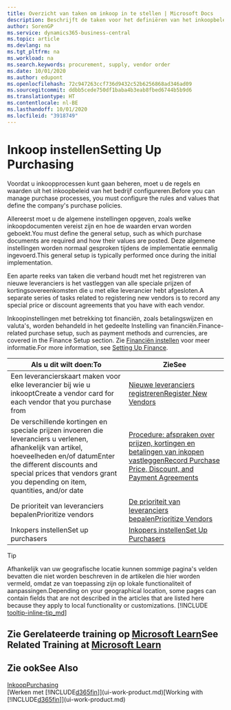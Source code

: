 ```yaml
---
title: Overzicht van taken om inkoop in te stellen | Microsoft Docs
description: Beschrijft de taken voor het definiëren van het inkoopbeleid van uw bedrijf en het instellen van uw inkoopprocessen.
author: SorenGP
ms.service: dynamics365-business-central
ms.topic: article
ms.devlang: na
ms.tgt_pltfrm: na
ms.workload: na
ms.search.keywords: procurement, supply, vendor order
ms.date: 10/01/2020
ms.author: edupont
ms.openlocfilehash: 72c947263ccf736d9432c52b6256868ad346ad09
ms.sourcegitcommit: ddbb5cede750df1baba4b3eab8fbed6744b5b9d6
ms.translationtype: HT
ms.contentlocale: nl-BE
ms.lasthandoff: 10/01/2020
ms.locfileid: "3918749"
---
```

# <a name="setting-up-purchasing"></a><span data-ttu-id="ac8a1-103">Inkoop instellen</span><span class="sxs-lookup"><span data-stu-id="ac8a1-103">Setting Up Purchasing</span></span>
<span data-ttu-id="ac8a1-104">Voordat u inkoopprocessen kunt gaan beheren, moet u de regels en waarden uit het inkoopbeleid van het bedrijf configureren.</span><span class="sxs-lookup"><span data-stu-id="ac8a1-104">Before you can manage purchase processes, you must configure the rules and values that define the company's purchase policies.</span></span>

<span data-ttu-id="ac8a1-105">Allereerst moet u de algemene instellingen opgeven, zoals welke inkoopdocumenten vereist zijn en hoe de waarden ervan worden geboekt.</span><span class="sxs-lookup"><span data-stu-id="ac8a1-105">You must define the general setup, such as which purchase documents are required and how their values are posted.</span></span> <span data-ttu-id="ac8a1-106">Deze algemene instellingen worden normaal gesproken tijdens de implementatie eenmalig ingevoerd.</span><span class="sxs-lookup"><span data-stu-id="ac8a1-106">This general setup is typically performed once during the initial implementation.</span></span>

<span data-ttu-id="ac8a1-107">Een aparte reeks van taken die verband houdt met het registreren van nieuwe leveranciers is het vastleggen van alle speciale prijzen of kortingsovereenkomsten die u met elke leverancier hebt afgesloten.</span><span class="sxs-lookup"><span data-stu-id="ac8a1-107">A separate series of tasks related to registering new vendors is to record any special price or discount agreements that you have with each vendor.</span></span>

<span data-ttu-id="ac8a1-108">Inkoopinstellingen met betrekking tot financiën, zoals betalingswijzen en valuta's, worden behandeld in het gedeelte Instelling van financiën.</span><span class="sxs-lookup"><span data-stu-id="ac8a1-108">Finance-related purchase setup, such as payment methods and currencies, are covered in the Finance Setup section.</span></span> <span data-ttu-id="ac8a1-109">Zie [Financiën instellen](finance-setup-finance.md) voor meer informatie.</span><span class="sxs-lookup"><span data-stu-id="ac8a1-109">For more information, see [Setting Up Finance](finance-setup-finance.md).</span></span>

| <span data-ttu-id="ac8a1-110">Als u dit wilt doen:</span><span class="sxs-lookup"><span data-stu-id="ac8a1-110">To</span></span> | <span data-ttu-id="ac8a1-111">Zie</span><span class="sxs-lookup"><span data-stu-id="ac8a1-111">See</span></span> |
| --- | --- |
| <span data-ttu-id="ac8a1-112">Een leverancierskaart maken voor elke leverancier bij wie u inkoopt</span><span class="sxs-lookup"><span data-stu-id="ac8a1-112">Create a vendor card for each vendor that you purchase from</span></span>|[<span data-ttu-id="ac8a1-113">Nieuwe leveranciers registreren</span><span class="sxs-lookup"><span data-stu-id="ac8a1-113">Register New Vendors</span></span>](purchasing-how-register-new-vendors.md) |
| <span data-ttu-id="ac8a1-114">De verschillende kortingen en speciale prijzen invoeren die leveranciers u verlenen, afhankelijk van artikel, hoeveelheden en/of datum</span><span class="sxs-lookup"><span data-stu-id="ac8a1-114">Enter the different discounts and special prices that vendors grant you depending on item, quantities, and/or date</span></span> |[<span data-ttu-id="ac8a1-115">Procedure: afspraken over prijzen, kortingen en betalingen van inkopen vastleggen</span><span class="sxs-lookup"><span data-stu-id="ac8a1-115">Record Purchase Price, Discount, and Payment Agreements</span></span>](purchasing-how-record-purchase-price-discount-payment-agreements.md) |
| <span data-ttu-id="ac8a1-116">De prioriteit van leveranciers bepalen</span><span class="sxs-lookup"><span data-stu-id="ac8a1-116">Prioritize vendors</span></span> |[<span data-ttu-id="ac8a1-117">De prioriteit van leveranciers bepalen</span><span class="sxs-lookup"><span data-stu-id="ac8a1-117">Prioritize Vendors</span></span>](purchasing-how-prioritize-vendors.md) |
| <span data-ttu-id="ac8a1-118">Inkopers instellen</span><span class="sxs-lookup"><span data-stu-id="ac8a1-118">Set up purchasers</span></span> |[<span data-ttu-id="ac8a1-119">Inkopers instellen</span><span class="sxs-lookup"><span data-stu-id="ac8a1-119">Set Up Purchasers</span></span>](purchasing-how-setup-purchasers.md) |

> [!TIP]
> <span data-ttu-id="ac8a1-120">Afhankelijk van uw geografische locatie kunnen sommige pagina's velden bevatten die niet worden beschreven in de artikelen die hier worden vermeld, omdat ze van toepassing zijn op lokale functionaliteit of aanpassingen.</span><span class="sxs-lookup"><span data-stu-id="ac8a1-120">Depending on your geographical location, some pages can contain fields that are not described in the articles that are listed here because they apply to local functionality or customizations.</span></span> [!INCLUDE [tooltip-inline-tip_md](includes/tooltip-inline-tip_md.md)]

## <a name="see-related-training-at-microsoft-learn"></a><span data-ttu-id="ac8a1-121">Zie Gerelateerde training op [Microsoft Learn](/learn/paths/trade-get-started-dynamics-365-business-central/)</span><span class="sxs-lookup"><span data-stu-id="ac8a1-121">See Related Training at [Microsoft Learn](/learn/paths/trade-get-started-dynamics-365-business-central/)</span></span>

## <a name="see-also"></a><span data-ttu-id="ac8a1-122">Zie ook</span><span class="sxs-lookup"><span data-stu-id="ac8a1-122">See Also</span></span>

[<span data-ttu-id="ac8a1-123">Inkoop</span><span class="sxs-lookup"><span data-stu-id="ac8a1-123">Purchasing</span></span>](purchasing-manage-purchasing.md)  
<span data-ttu-id="ac8a1-124">[Werken met [!INCLUDE[d365fin](includes/d365fin_md.md)]](ui-work-product.md)</span><span class="sxs-lookup"><span data-stu-id="ac8a1-124">[Working with [!INCLUDE[d365fin](includes/d365fin_md.md)]](ui-work-product.md)</span></span>
